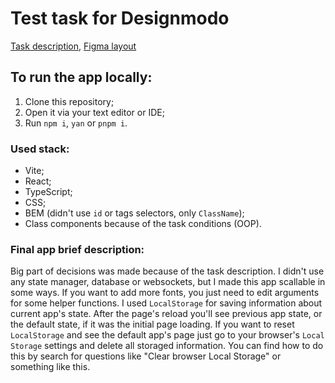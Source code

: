 # Test task for Designmodo

[Task description](https://docs.google.com/document/d/1xGqHqxOnAAgSp58Ky6NDbsXMRmBmxgB1BwETXwuUyjc/edit), [Figma layout](https://www.figma.com/file/ZvBLBPt8WJ2MGIjFRmi8EI/Designmodo-Test-Task?node-id=0%3A1&t=2jvT7SMmXOEY4Jtc-0)

## To run the app locally:

1. Clone this repository;
2. Open it via your text editor or IDE;
3. Run `npm i`, `yan` or `pnpm i`.

### Used stack:

- Vite;
- React;
- TypeScript;
- CSS;
- BEM (didn't use `id` or tags selectors, only `ClassName`);
- Class components because of the task conditions (OOP).

### Final app brief description:

Big part of decisions was made because of the task description. I didn't use any state manager, database or websockets, but I made this app scallable in some ways. If you want
to add more fonts, you just need to edit arguments for some helper functions. I used `LocalStorage` for saving information about current app's state. After the page's reload
you'll see previous app state, or the default state, if it was the initial page loading. If you want to reset `LocalStorage` and see the default app's page just go to your 
browser's `Local Storage` settings and delete all storaged information. You can find how to do this by search for questions like "Clear browser Local Storage" or something like this.
